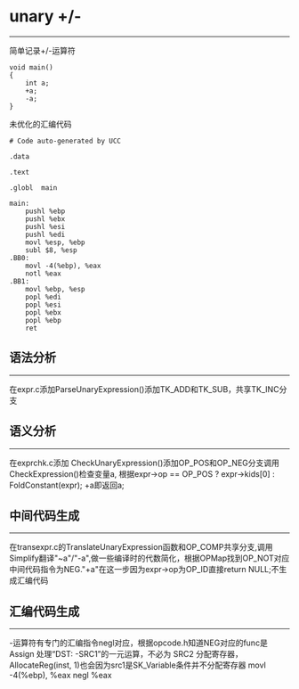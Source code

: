 # unary +/-
---
简单记录+/-运算符
```
void main()
{
    int a;
    +a;
    -a;
}
```
未优化的汇编代码
```
# Code auto-generated by UCC

.data

.text

.globl	main

main:
	pushl %ebp
	pushl %ebx
	pushl %esi
	pushl %edi
	movl %esp, %ebp
	subl $8, %esp
.BB0:
	movl -4(%ebp), %eax
	notl %eax
.BB1:
	movl %ebp, %esp
	popl %edi
	popl %esi
	popl %ebx
	popl %ebp
	ret

```

## 语法分析
---
在expr.c添加ParseUnaryExpression()添加TK_ADD和TK_SUB，共享TK_INC分支

## 语义分析
---
在exprchk.c添加 CheckUnaryExpression()添加OP_POS和OP_NEG分支调用CheckExpression()检查变量a, 根据expr->op == OP_POS ? expr->kids[0] : FoldConstant(expr); +a即返回a;

## 中间代码生成
---
在transexpr.c的TranslateUnaryExpression函数和OP_COMP共享分支,调用Simplify翻译"~a"/"-a",做一些编译时的代数简化，根据OPMap找到OP_NOT对应中间代码指令为NEG."+a"在这一步因为expr->op为OP_ID直接return NULL;不生成汇编代码

## 汇编代码生成
---
-运算符有专门的汇编指令negl对应，根据opcode.h知道NEG对应的func是Assign
处理“DST: -SRC1”的一元运算，不必为 SRC2 分配寄存器，AllocateReg(inst, 1)也会因为src1是SK_Variable条件并不分配寄存器
movl -4(%ebp), %eax
negl %eax